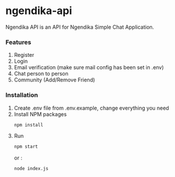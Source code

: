 # ngendika-api
Ngendika API is an API for Ngendika Simple Chat Application.

### Features
1. Register
2. Login
3. Email verification (make sure mail config has been set in .env)
4. Chat person to person
5. Community (Add/Remove Friend)

### Installation
1. Create .env file from .env.example, change everything you need
2. Install NPM packages
   ```sh
   npm install
   ```
3. Run
   ```sh
   npm start
   ```
   or :
   ```sh
   node index.js
   ```

